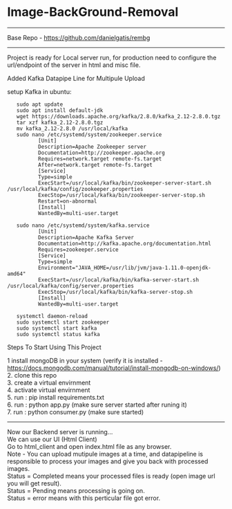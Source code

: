 # Image-BackGround-Removal

________________________________
Base Repo - https://github.com/danielgatis/rembg
________________________________


Project is ready for Local server run, for production need to configure the url/endpoint of the server in html and misc file.


Added Kafka Datapipe Line for Multipule Upload

setup Kafka in ubuntu:

       sudo apt update
       sudo apt install default-jdk
       wget https://downloads.apache.org/kafka/2.8.0/kafka_2.12-2.8.0.tgz
       tar xzf kafka_2.12-2.8.0.tgz
       mv kafka_2.12-2.8.0 /usr/local/kafka
       sudo nano /etc/systemd/system/zookeeper.service
              [Unit]
              Description=Apache Zookeeper server
              Documentation=http://zookeeper.apache.org
              Requires=network.target remote-fs.target
              After=network.target remote-fs.target
              [Service]
              Type=simple
              ExecStart=/usr/local/kafka/bin/zookeeper-server-start.sh /usr/local/kafka/config/zookeeper.properties
              ExecStop=/usr/local/kafka/bin/zookeeper-server-stop.sh
              Restart=on-abnormal
              [Install]
              WantedBy=multi-user.target

       sudo nano /etc/systemd/system/kafka.service
              [Unit]
              Description=Apache Kafka Server
              Documentation=http://kafka.apache.org/documentation.html
              Requires=zookeeper.service
              [Service]
              Type=simple
              Environment="JAVA_HOME=/usr/lib/jvm/java-1.11.0-openjdk-amd64"
              ExecStart=/usr/local/kafka/bin/kafka-server-start.sh /usr/local/kafka/config/server.properties
              ExecStop=/usr/local/kafka/bin/kafka-server-stop.sh
              [Install]
              WantedBy=multi-user.target

       systemctl daemon-reload
       sudo systemctl start zookeeper
       sudo systemctl start kafka
       sudo systemctl status kafka


Steps To Start Using This Project 

1  install mongoDB in your system (verify it is installed - https://docs.mongodb.com/manual/tutorial/install-mongodb-on-windows/) \
2. clone this repo  \
3. create a virtual envirnment  \
4. activate virtual envirnment  \
5. run : pip install requirements.txt  \
6. run : python app.py (make sure server started after runing it)  \
7. run : python consumer.py (make sure started)  

_____________________  

Now our Backend server is running...  \
We can use our UI (Html Client)  \
Go to html_client and open index.html file as any browser.  \
Note - You can upload mutipule images at a time, and datapipeline is responsible to process your images and give you back with processed images.\
       Status = Completed means your processed files is ready (open image url you will get result).  \
       Status = Pending means processing is going on.  \
       Status = error means with this perticular file got error.  

